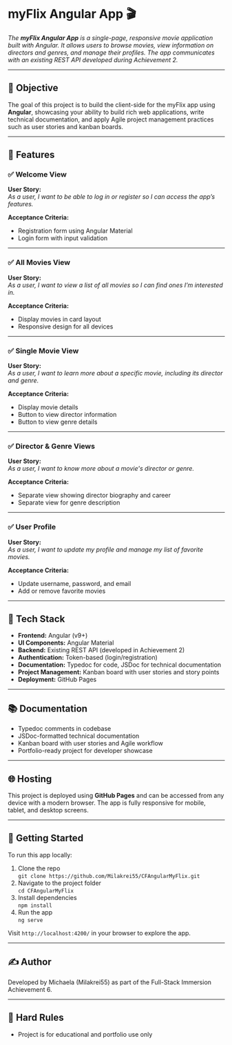 # myFlix Angular App 🎬

_The **myFlix Angular App** is a single-page, responsive movie application built with Angular. It allows users to browse movies, view information on directors and genres, and manage their profiles. The app communicates with an existing REST API developed during Achievement 2._

---

## 📌 Objective

The goal of this project is to build the client-side for the myFlix app using **Angular**, showcasing your ability to build rich web applications, write technical documentation, and apply Agile project management practices such as user stories and kanban boards.

---

## 🚀 Features

### ✅ Welcome View

**User Story:**  
_As a user, I want to be able to log in or register so I can access the app’s features._

**Acceptance Criteria:**
- Registration form using Angular Material
- Login form with input validation

---

### ✅ All Movies View

**User Story:**  
_As a user, I want to view a list of all movies so I can find ones I’m interested in._

**Acceptance Criteria:**
- Display movies in card layout
- Responsive design for all devices

---

### ✅ Single Movie View

**User Story:**  
_As a user, I want to learn more about a specific movie, including its director and genre._

**Acceptance Criteria:**
- Display movie details
- Button to view director information
- Button to view genre details

---

### ✅ Director & Genre Views

**User Story:**  
_As a user, I want to know more about a movie's director or genre._

**Acceptance Criteria:**
- Separate view showing director biography and career
- Separate view for genre description

---

### ✅ User Profile

**User Story:**  
_As a user, I want to update my profile and manage my list of favorite movies._

**Acceptance Criteria:**
- Update username, password, and email
- Add or remove favorite movies

---

## 🧰 Tech Stack

- **Frontend:** Angular (v9+)
- **UI Components:** Angular Material
- **Backend:** Existing REST API (developed in Achievement 2)
- **Authentication:** Token-based (login/registration)
- **Documentation:** Typedoc for code, JSDoc for technical documentation
- **Project Management:** Kanban board with user stories and story points
- **Deployment:** GitHub Pages

---

## 📚 Documentation

- Typedoc comments in codebase
- JSDoc-formatted technical documentation
- Kanban board with user stories and Agile workflow
- Portfolio-ready project for developer showcase

---

## 🌐 Hosting

This project is deployed using **GitHub Pages** and can be accessed from any device with a modern browser. The app is fully responsive for mobile, tablet, and desktop screens.

---

## 🏁 Getting Started

To run this app locally:

1. Clone the repo  
   `git clone https://github.com/Milakrei55/CFAngularMyFlix.git`
2. Navigate to the project folder  
   `cd CFAngularMyFlix`
3. Install dependencies  
   `npm install`
4. Run the app  
   `ng serve`

Visit `http://localhost:4200/` in your browser to explore the app.

---

## ✍️ Author

Developed by Michaela (Milakrei55) as part of the Full-Stack Immersion Achievement 6.

---

## 🛑 Hard Rules

- Project is for educational and portfolio use only

